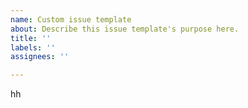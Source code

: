 ```yaml
---
name: Custom issue template
about: Describe this issue template's purpose here.
title: ''
labels: ''
assignees: ''

---
```


hh
